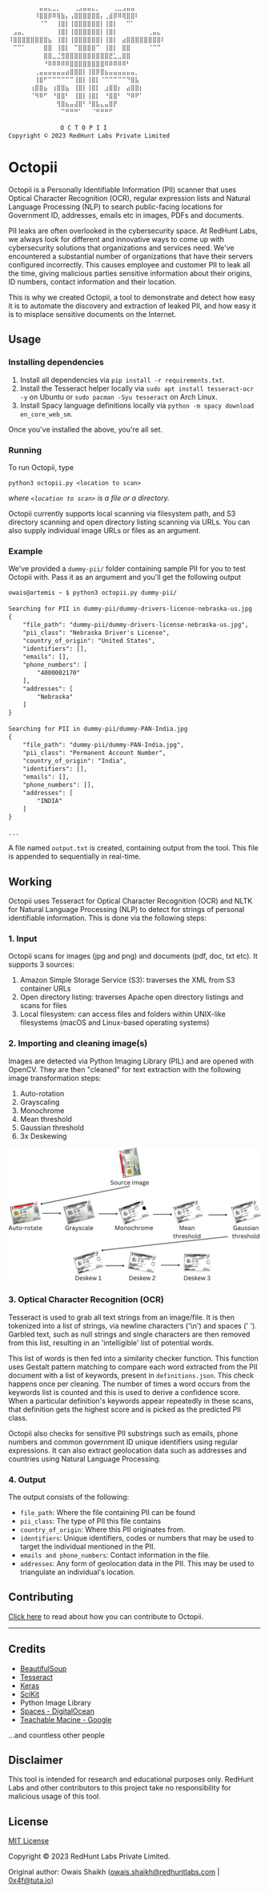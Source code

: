 ```⠀⠀⠀⠀⠀⠀⠀⠀⠀⠀⠀⠀⠀⠀⠀⠀⠀⠀⠀⠀⠀⠀⠀⠀⠀⠀⠀⠀⠀⠀⠀⠀⠀⠀⠀⠀⠀⠀⠀⠀⠀⠀⠀⠀⠀⠀⠀⠀⠀⠀⠀⠀⠀⠀⠀⠀⠀⠀⠀⠀⠀⠀⠀⠀⠀⠀⠀⠀⠀⠀⠀⠀
⠀⠀⠀⠀⠀⠀⠀⣤⣤⣄⣀⡀⠀⠀⠀⢀⣠⣤⣤⣄⡀⠀⠀⠀⢀⣀⣠⣤⣤⠀⠀⠀⠀⠀⠀⠀⠀⠀
⠀⠀⠀⠀⠀⠀⠸⣿⣿⡿⠿⢿⣷⡄⢠⣿⣿⣿⣿⣿⣿⡄⢀⣾⡿⠿⢿⣿⣿⠇⠀⠀⠀⠀⠀⠀⠀⠀
⠀⠀⠀⠀⠀⠀⠀⠈⠉⠀⠀⢸⣿⡇⢸⣿⣿⣿⣿⣿⣿⡇⢸⣿⡇⠀⠀⠉⠁⠀⠀⠀⠀⠀⠀⠀⠀⠀
⠀⣠⣤⡀⠀⠀⠀⠀⠀⠀⠀⢸⣿⡇⢸⣿⣿⣿⣿⣿⣿⡇⢸⣿⡇⠀⠀⠀⠀⠀⠀⠀⢀⣤⣄⠀⠀⠀
⠸⣿⣿⣿⣿⣿⣿⣿⣿⣦⠀⢸⣿⡇⢸⣿⣿⣿⣿⣿⣿⡇⢸⣿⡇⠀⣴⣿⣿⣿⣿⣿⣿⣿⣿⠇⠀⠀
⠀⠉⠉⠁⠀⠀⠀⠀⣿⣿⠀⢸⣿⡇⠀⠉⣿⣿⣿⣿⠉⠀⢸⣿⡇⠀⣿⣿⠀⠀⠀⠀⠈⠉⠉⠀⠀
⠀⠀⠀⠀⠀⠀⠀⠀⣿⣿⣀⣈⣻⣿⣿⣿⣿⣿⣿⣿⣿⣿⣿⣟⣁⣀⣿⣿⠀⠀⠀⠀⠀⠀⠀⠀⠀⠀       
⠀⠀⠀⠀⠀⠀⠀⠀⠘⠿⠿⠿⠿⠿⣿⣿⣿⣿⣿⣿⣿⣿⠿⠿⠿⠿⠿⠃⠀⠀⠀⠀⠀⠀⠀ 
⠀⠀⠀⠀⠀⠀⢀⣤⣤⣤⣤⣤⣤⣴⣿⣿⣿⡇⢸⣿⡿⣿⣦⣤⣤⣤⣤⣤⣤⡀⠀⠀⠀⠀⠀⠀⠀⠀
⠀⠀⠀⠀⠀⠀⢸⣿⠋⠉⠉⠉⠉⠉⠉⢸⣿⡇⢸⣿⡇⠈⠉⠉⠉⠉⠉⠙⣿⣧⠀⠀⠀⠀⠀⠀⠀⠀
⠀⠀⠀⠀⠀⢰⣿⣿⣦⠀⢰⣿⣿⣦⠀⢸⣿⡇⢸⣿⡇⠀⣰⣿⣿⡆⠀⣴⣿⣿⡆⠀⠀⠀⠀⠀⠀⠀
⠀⠀⠀⠀⠀⠈⠻⠿⠋⠀⠘⣿⣿⠃⠀⢸⣿⡇⢸⣿⡇⠀⠘⣿⣿⠃⠀⠙⠿⠟⠁⠀⠀⠀⠀⠀⠀⠀
⠀⠀⠀⠀⠀⠀⠀⠀⠀⠀⠀⢻⣿⣦⣤⣼⣿⠃⠘⣿⣧⣄⣤⣿⡟⠀⠀⠀⠀⠀⠀⠀⠀⠀⠀⠀⠀⠀
⠀⠀⠀⠀⠀⠀⠀⠀⠀⠀⠀⠀⠉⠛⠛⠛⠁⠀⠀⠈⠛⠛⠛⠋⠀⠀⠀

⠀⠀⠀⠀⠀⠀      ⠀O C T O P I I⠀⠀⠀⠀
Copyright © 2023 RedHunt Labs Private Limited
```


# Octopii

Octopii is a Personally Identifiable Information (PII) scanner that uses Optical Character Recognition (OCR), regular expression lists and Natural Language Processing (NLP) to search public-facing locations for Government ID, addresses, emails etc in images, PDFs and documents.

PII leaks are often overlooked in the cybersecurity space. At RedHunt Labs, we always look for different and innovative ways to come up with cybersecurity solutions that organizations and services need. We've encountered a substantial number of organizations that have their servers configured incorrectly. This causes employee and customer PII to leak all the time, giving malicious parties sensitive information about their origins, ID numbers, contact information and their location.

This is why we created Octopii, a tool to demonstrate and detect how easy it is to automate the discovery and extraction of leaked PII, and how easy it is to misplace sensitive documents on the Internet.

## Usage
### Installing dependencies
1. Install all dependencies via `pip install -r requirements.txt`.
2. Install the Tesseract helper locally via `sudo apt install tesseract-ocr -y` on Ubuntu or `sudo pacman -Syu tesseract` on Arch Linux.
3. Install Spacy language definitions locally via `python -m spacy download en_core_web_sm`.

Once you've installed the above, you're all set.

### Running

To run Octopii, type

```
python3 octopii.py <location to scan>
```
_where `<location to scan>` is a file or a directory._

Octopii currently supports local scanning via filesystem path, and S3 directory scanning and open directory listing scanning via URLs. You can also supply individual image URLs or files as an argument.

### Example

We've provided a `dummy-pii/` folder containing sample PII for you to test Octopii with. Pass it as an argument and you'll get the following output

```
owais@artemis ~ $ python3 octopii.py dummy-pii/

Searching for PII in dummy-pii/dummy-drivers-license-nebraska-us.jpg
{
    "file_path": "dummy-pii/dummy-drivers-license-nebraska-us.jpg",
    "pii_class": "Nebraska Driver's License",
    "country_of_origin": "United States",
    "identifiers": [],
    "emails": [],
    "phone_numbers": [
        "4000002170"
    ],
    "addresses": [
        "Nebraska"
    ]
}

Searching for PII in dummy-pii/dummy-PAN-India.jpg
{
    "file_path": "dummy-pii/dummy-PAN-India.jpg",
    "pii_class": "Permanent Account Number",
    "country_of_origin": "India",
    "identifiers": [],
    "emails": [],
    "phone_numbers": [],
    "addresses": [
        "INDIA"
    ]
}

...
```

A file named `output.txt` is created, containing output from the tool. This file is appended to sequentially in real-time.

## Working

Octopii uses Tesseract for Optical Character Recognition (OCR) and NLTK for Natural Language Processing (NLP) to detect for strings of personal identifiable information. This is done via the following steps:

### 1. Input

Octopii scans for images (jpg and png) and documents (pdf, doc, txt etc). It supports 3 sources:

1. Amazon Simple Storage Service (S3): traverses the XML from S3 container URLs
2. Open directory listing: traverses Apache open directory listings and scans for files 
3. Local filesystem: can access files and folders within UNIX-like filesystems (macOS and Linux-based operating systems)

### 2. Importing and cleaning image(s)

Images are detected via Python Imaging Library (PIL) and are opened with OpenCV. They are then "cleaned" for text extraction with the following image transformation steps:

1. Auto-rotation
2. Grayscaling
3. Monochrome
4. Mean threshold
5. Gaussian threshold
6. 3x Deskewing

![Image filtering illustration](image_filtering_illustration.png) 

### 3. Optical Character Recognition (OCR)

Tesseract is used to grab all text strings from an image/file. It is then tokenized into a list of strings, via newline characters ('\n') and spaces (' '). Garbled text, such as null strings and single characters are then removed from this list, resulting in an 'intelligible' list of potential words.

This list of words is then fed into a similarity checker function. This function uses Gestalt pattern matching to compare each word extracted from the PII document with a list of keywords, present in `definitions.json`. This check happens once per cleaning. The number of times a word occurs from the keywords list is counted and this is used to derive a confidence score. When a particular definition's keywords appear repeatedly in these scans, that definition gets the highest score and is picked as the predicted PII class.

Octopii also checks for sensitive PII substrings such as emails, phone numbers and common government ID unique identifiers using regular expressions. It can also extract geolocation data such as addresses and countries using Natural Language Processing.

### 4. Output

The output consists of the following:
- `file_path`: Where the file containing PII can be found
- `pii_class`: The type of PII this file contains
- `country_of_origin`: Where this PII originates from. 
- `identifiers`: Unique identifiers, codes or numbers that may be used to target the individual mentioned in the PII.
- `emails and phone_numbers`: Contact information in the file.
- `addresses`: Any form of geolocation data in the PII. This may be used to triangulate an individual's location.

## Contributing
[Click here](CONTRIBUTING.md) to read about how you can contribute to Octopii.  

---

## Credits

- [BeautifulSoup](https://beautiful-soup-4.readthedocs.io/en/latest/)
- [Tesseract](https://github.com/madmaze/pytesseract)
- [Keras](https://keras.io/)
- [SciKit](https://scikit-learn.org/)
- Python Image Library
- [Spaces - DigitalOcean](https://www.digitalocean.com/products/spaces)
- [Teachable Macine - Google](https://teachablemachine.withgoogle.com/) 

...and countless other people

## Disclaimer

This tool is intended for research and educational purposes only. RedHunt Labs and other contributors to this project take no responsibility for malicious usage of this tool.

## License

[MIT License](LICENSE)

Copyright © 2023 RedHunt Labs Private Limited. 

Original author: Owais Shaikh (owais.shaikh@redhuntlabs.com | 0x4f@tuta.io)
